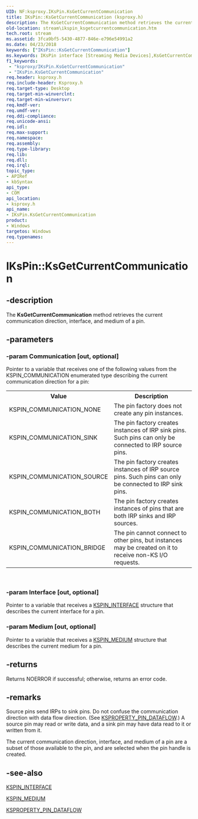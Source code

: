 ```yaml
---
UID: NF:ksproxy.IKsPin.KsGetCurrentCommunication
title: IKsPin::KsGetCurrentCommunication (ksproxy.h)
description: The KsGetCurrentCommunication method retrieves the current communication direction, interface, and medium of a pin.
old-location: stream\ikspin_ksgetcurrentcommunication.htm
tech.root: stream
ms.assetid: 3fca9bf5-5430-4877-846e-e796e54991a2
ms.date: 04/23/2018
keywords: ["IKsPin::KsGetCurrentCommunication"]
ms.keywords: IKsPin interface [Streaming Media Devices],KsGetCurrentCommunication method, IKsPin.KsGetCurrentCommunication, IKsPin::KsGetCurrentCommunication, KsGetCurrentCommunication, KsGetCurrentCommunication method [Streaming Media Devices], KsGetCurrentCommunication method [Streaming Media Devices],IKsPin interface, ksproxy/IKsPin::KsGetCurrentCommunication, ksproxy_2619bbb1-bc7d-4a69-99fb-2e35a36c4f02.xml, stream.ikspin_ksgetcurrentcommunication
f1_keywords:
 - "ksproxy/IKsPin.KsGetCurrentCommunication"
 - "IKsPin.KsGetCurrentCommunication"
req.header: ksproxy.h
req.include-header: Ksproxy.h
req.target-type: Desktop
req.target-min-winverclnt: 
req.target-min-winversvr: 
req.kmdf-ver: 
req.umdf-ver: 
req.ddi-compliance: 
req.unicode-ansi: 
req.idl: 
req.max-support: 
req.namespace: 
req.assembly: 
req.type-library: 
req.lib: 
req.dll: 
req.irql: 
topic_type:
- APIRef
- kbSyntax
api_type:
- COM
api_location:
- ksproxy.h
api_name:
- IKsPin.KsGetCurrentCommunication
product:
- Windows
targetos: Windows
req.typenames: 
---
```


# IKsPin::KsGetCurrentCommunication


## -description


The <b>KsGetCurrentCommunication</b> method retrieves the current communication direction, interface, and medium of a pin. 


## -parameters




### -param Communication [out, optional]

Pointer to a variable that receives one of the following values from the KSPIN_COMMUNICATION enumerated type describing the current communication direction for a pin: 

<table>
<tr>
<th>Value</th>
<th>Description</th>
</tr>
<tr>
<td>
KSPIN_COMMUNICATION_NONE

</td>
<td>
The pin factory does not create any pin instances.

</td>
</tr>
<tr>
<td>
KSPIN_COMMUNICATION_SINK

</td>
<td>
The pin factory creates instances of IRP sink pins. Such pins can only be connected to IRP source pins.

</td>
</tr>
<tr>
<td>
KSPIN_COMMUNICATION_SOURCE

</td>
<td>
The pin factory creates instances of IRP source pins. Such pins can only be connected to IRP sink pins.

</td>
</tr>
<tr>
<td>
KSPIN_COMMUNICATION_BOTH

</td>
<td>
The pin factory creates instances of pins that are both IRP sinks and IRP sources. 

</td>
</tr>
<tr>
<td>
KSPIN_COMMUNICATION_BRIDGE

</td>
<td>
The pin cannot connect to other pins, but instances may be created on it to receive non-KS I/O requests.

</td>
</tr>
</table>
 


### -param Interface [out, optional]

Pointer to a variable that receives a <a href="https://docs.microsoft.com/previous-versions/ff563537(v=vs.85)">KSPIN_INTERFACE</a> structure that describes the current interface for a pin. 


### -param Medium [out, optional]

Pointer to a variable that receives a <a href="https://docs.microsoft.com/previous-versions/ff563538(v=vs.85)">KSPIN_MEDIUM</a> structure that describes the current medium for a pin. 


## -returns



Returns NOERROR if successful; otherwise, returns an error code.




## -remarks



Source pins send IRPs to sink pins. Do not confuse the communication direction with data flow direction. (See <a href="https://docs.microsoft.com/windows-hardware/drivers/stream/ksproperty-pin-dataflow">KSPROPERTY_PIN_DATAFLOW</a>.) A source pin may read or write data, and a sink pin may have data read to it or written from it.

The current communication direction, interface, and medium of a pin are a subset of those available to the pin, and are selected when the pin handle is created.




## -see-also




<a href="https://docs.microsoft.com/previous-versions/ff563537(v=vs.85)">KSPIN_INTERFACE</a>



<a href="https://docs.microsoft.com/previous-versions/ff563538(v=vs.85)">KSPIN_MEDIUM</a>



<a href="https://docs.microsoft.com/windows-hardware/drivers/stream/ksproperty-pin-dataflow">KSPROPERTY_PIN_DATAFLOW</a>
 

 

